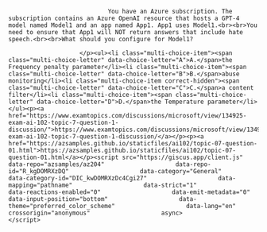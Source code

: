 <p class="card-text">
							
								You have an Azure subscription. The subscription contains an Azure OpenAI resource that hosts a GPT-4 model named Model1 and an app named App1. App1 uses Model1.<br><br>You need to ensure that App1 will NOT return answers that include hate speech.<br><br>What should you configure for Model1?
							
						</p><ul><li class="multi-choice-item"><span class="multi-choice-letter" data-choice-letter="A">A.</span>the Frequency penalty parameter</li><li class="multi-choice-item"><span class="multi-choice-letter" data-choice-letter="B">B.</span>abuse monitoring</li><li class="multi-choice-item correct-hidden"><span class="multi-choice-letter" data-choice-letter="C">C.</span>a content filter</li><li class="multi-choice-item"><span class="multi-choice-letter" data-choice-letter="D">D.</span>the Temperature parameter</li></ul><p><a href="https://www.examtopics.com/discussions/microsoft/view/134925-exam-ai-102-topic-7-question-1-discussion/">https://www.examtopics.com/discussions/microsoft/view/134925-exam-ai-102-topic-7-question-1-discussion/</a></p><p><a href="https://azsamples.github.io/staticfiles/ai102/topic-07-question-01.html">https://azsamples.github.io/staticfiles/ai102/topic-07-question-01.html</a></p><script src="https://giscus.app/client.js"                    data-repo="azsamples/az204"                    data-repo-id="R_kgDOMRXzDQ"                    data-category="General"                    data-category-id="DIC_kwDOMRXzDc4Cgi27"                    data-mapping="pathname"                    data-strict="1"                    data-reactions-enabled="0"                    data-emit-metadata="0"                    data-input-position="bottom"                    data-theme="preferred_color_scheme"                    data-lang="en"                    crossorigin="anonymous"                    async>                    </script>